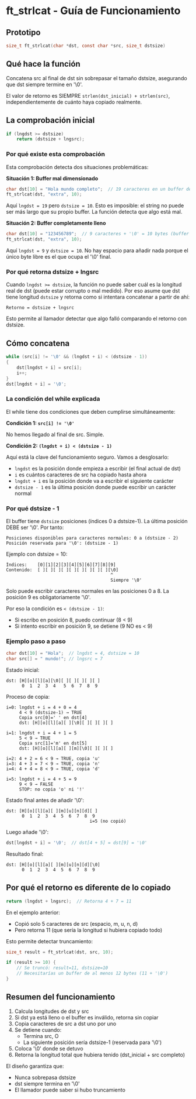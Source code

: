 # ft_strlcat - Guía de Funcionamiento

## Prototipo

```c
size_t ft_strlcat(char *dst, const char *src, size_t dstsize)
```

## Qué hace la función

Concatena src al final de dst sin sobrepasar el tamaño dstsize, asegurando que dst siempre termine en '\0'.

El valor de retorno es SIEMPRE `strlen(dst_inicial) + strlen(src)`, independientemente de cuánto haya copiado realmente.

## La comprobación inicial

```c
if (lngdst >= dstsize)
    return (dstsize + lngsrc);
```

### Por qué existe esta comprobación

Esta comprobación detecta dos situaciones problemáticas:

**Situación 1: Buffer mal dimensionado**
```c
char dst[10] = "Hola mundo completo";  // 19 caracteres en un buffer de 10
ft_strlcat(dst, "extra", 10);
```
Aquí `lngdst = 19` pero `dstsize = 10`. Esto es imposible: el string no puede ser más largo que su propio buffer. La función detecta que algo está mal.

**Situación 2: Buffer completamente lleno**
```c
char dst[10] = "123456789";  // 9 caracteres + '\0' = 10 bytes (buffer lleno)
ft_strlcat(dst, "extra", 10);
```
Aquí `lngdst = 9` y `dstsize = 10`. No hay espacio para añadir nada porque el único byte libre es el que ocupa el '\0' final.

### Por qué retorna dstsize + lngsrc

Cuando `lngdst >= dstsize`, la función no puede saber cuál es la longitud real de dst (puede estar corrupto o mal medido). Por eso asume que dst tiene longitud `dstsize` y retorna como si intentara concatenar a partir de ahí:

```
Retorno = dstsize + lngsrc
```

Esto permite al llamador detectar que algo falló comparando el retorno con dstsize.

## Cómo concatena

```c
while (src[i] != '\0' && (lngdst + i) < (dstsize - 1))
{
    dst[lngdst + i] = src[i];
    i++;
}
dst[lngdst + i] = '\0';
```

### La condición del while explicada

El while tiene dos condiciones que deben cumplirse simultáneamente:

**Condición 1: `src[i] != '\0'`**

No hemos llegado al final de src. Simple.

**Condición 2: `(lngdst + i) < (dstsize - 1)`**

Aquí está la clave del funcionamiento seguro. Vamos a desglosarlo:

- `lngdst` es la posición donde empieza a escribir (el final actual de dst)
- `i` es cuántos caracteres de src ha copiado hasta ahora
- `lngdst + i` es la posición donde va a escribir el siguiente carácter
- `dstsize - 1` es la última posición donde puede escribir un carácter normal

### Por qué dstsize - 1

El buffer tiene `dstsize` posiciones (índices 0 a dstsize-1). La última posición DEBE ser '\0'. Por tanto:

```
Posiciones disponibles para caracteres normales: 0 a (dstsize - 2)
Posición reservada para '\0': (dstsize - 1)
```

Ejemplo con dstsize = 10:

```
Índices:    [0][1][2][3][4][5][6][7][8][9]
Contenido:  [ ][ ][ ][ ][ ][ ][ ][ ][ ][\0]
                                        ^
                                        Siempre '\0'
```

Solo puede escribir caracteres normales en las posiciones 0 a 8. La posición 9 es obligatoriamente '\0'.

Por eso la condición es `< (dstsize - 1)`:
- Si escribo en posición 8, puedo continuar (8 < 9)
- Si intento escribir en posición 9, se detiene (9 NO es < 9)

### Ejemplo paso a paso

```c
char dst[10] = "Hola";  // lngdst = 4, dstsize = 10
char src[] = " mundo!"; // lngsrc = 7
```

Estado inicial:
```
dst: [H][o][l][a][\0][ ][ ][ ][ ][ ]
      0  1  2  3  4   5  6  7  8  9
```

Proceso de copia:

```
i=0: lngdst + i = 4 + 0 = 4
     4 < 9 (dstsize-1) → TRUE
     Copia src[0]=' ' en dst[4]
     dst: [H][o][l][a][ ][\0][ ][ ][ ][ ]

i=1: lngdst + i = 4 + 1 = 5
     5 < 9 → TRUE
     Copia src[1]='m' en dst[5]
     dst: [H][o][l][a][ ][m][\0][ ][ ][ ]

i=2: 4 + 2 = 6 < 9 → TRUE, copia 'u'
i=3: 4 + 3 = 7 < 9 → TRUE, copia 'n'
i=4: 4 + 4 = 8 < 9 → TRUE, copia 'd'

i=5: lngdst + i = 4 + 5 = 9
     9 < 9 → FALSE
     STOP: no copia 'o' ni '!'
```

Estado final antes de añadir '\0':
```
dst: [H][o][l][a][ ][m][u][n][d][ ]
      0  1  2  3  4  5  6  7  8  9
                                i=5 (no copió)
```

Luego añade '\0':
```c
dst[lngdst + i] = '\0';  // dst[4 + 5] = dst[9] = '\0'
```

Resultado final:
```
dst: [H][o][l][a][ ][m][u][n][d][\0]
      0  1  2  3  4  5  6  7  8  9
```

## Por qué el retorno es diferente de lo copiado

```c
return (lngdst + lngsrc);  // Retorna 4 + 7 = 11
```

En el ejemplo anterior:
- Copió solo 5 caracteres de src (espacio, m, u, n, d)
- Pero retorna 11 (que sería la longitud si hubiera copiado todo)

Esto permite detectar truncamiento:

```c
size_t result = ft_strlcat(dst, src, 10);

if (result >= 10) {
    // Se truncó: result=11, dstsize=10
    // Necesitarías un buffer de al menos 12 bytes (11 + '\0')
}
```

## Resumen del funcionamiento

1. Calcula longitudes de dst y src
2. Si dst ya está lleno o el buffer es inválido, retorna sin copiar
3. Copia caracteres de src a dst uno por uno
4. Se detiene cuando:
   - Termina src, O
   - La siguiente posición sería dstsize-1 (reservada para '\0')
5. Coloca '\0' donde se detuvo
6. Retorna la longitud total que hubiera tenido (dst_inicial + src completo)

El diseño garantiza que:
- Nunca sobrepasa dstsize
- dst siempre termina en '\0'
- El llamador puede saber si hubo truncamiento

